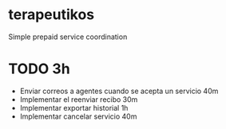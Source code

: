 # terapeutikos
Simple prepaid service coordination 

# TODO 3h
- Enviar correos a agentes cuando se acepta un servicio 40m
- Implementar el reenviar recibo 30m
- Implementar exportar historial 1h
- Implementar cancelar servicio 40m
